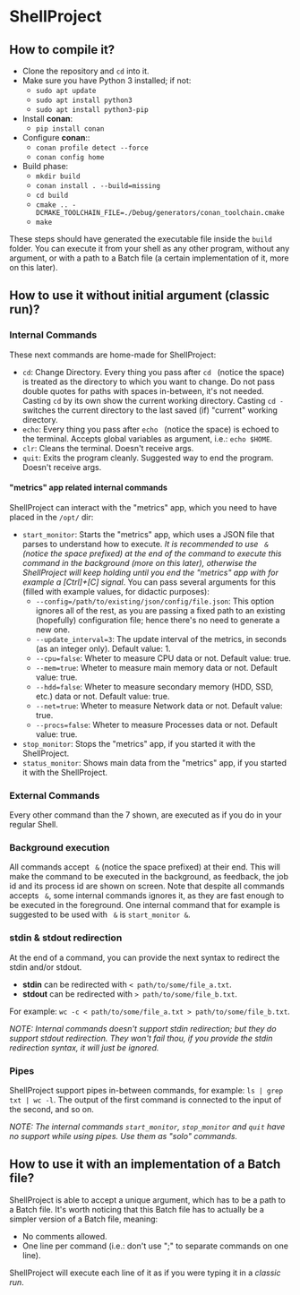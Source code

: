 # ShellProject

## How to compile it?

- Clone the repository and `cd` into it.
- Make sure you have Python 3 installed; if not:  
  - `sudo apt update`
  - `sudo apt install python3`
  - `sudo apt install python3-pip`
- Install **conan**:
  - `pip install conan`
- Configure **conan**::
  - `conan profile detect --force`
  - `conan config home`
- Build phase:
  - `mkdir build`
  - `conan install . --build=missing`
  - `cd build`
  - `cmake .. -DCMAKE_TOOLCHAIN_FILE=./Debug/generators/conan_toolchain.cmake`
  - `make`

These steps should have generated the executable file inside the `build` folder. You can execute it from your shell as any other program, without any argument, or with a path to a Batch file (a certain implementation of it, more on this later).

## How to use it without initial argument (classic run)?

### Internal Commands

These next commands are home-made for ShellProject:

- `cd`: Change Directory. Every thing you pass after `cd ` (notice the space) is treated as the directory to which you want to change. Do not pass double quotes for paths with spaces in-between, it's not needed. Casting `cd` by its own show the current working directory. Casting `cd -` switches the current directory to the last saved (if) "current" working directory.
- `echo`: Every thing you pass after `echo ` (notice the space) is echoed to the terminal. Accepts global variables as argument, i.e.: `echo $HOME`.
- `clr`: Cleans the terminal. Doesn't receive args.
- `quit`: Exits the program cleanly. Suggested way to end the program. Doesn't receive args.    

#### "metrics" app related internal commands  

ShellProject can interact with the "metrics" app, which you need to have placed in the `/opt/` dir:

- `start_monitor`: Starts the "metrics" app, which uses a JSON file that parses to understand how to execute. _It is recommended to use ` &` (notice the space prefixed) at the end of the command to execute this command in the background (more on this later), otherwise the ShellProject will keep holding until you end the "metrics" app with for example a [Ctrl]+[C] signal_. You can pass several arguments for this (filled with example values, for didactic purposes):
  - `--config=/path/to/existing/json/config/file.json`: This option ignores all of the rest, as you are passing a fixed path to an existing (hopefully) configuration file; hence there's no need to generate a new one.
  - `--update_interval=3`: The update interval of the metrics, in seconds (as an integer only). Default value: 1.
  - `--cpu=false`: Wheter to measure CPU data or not. Default value: true.
  - `--mem=true`: Wheter to measure main memory data or not. Default value: true.
  - `--hdd=false`: Wheter to measure secondary memory (HDD, SSD, etc.) data or not. Default value: true.
  - `--net=true`: Wheter to measure Network data or not. Default value: true.
  - `--procs=false`: Wheter to measure Processes data or not. Default value: true.
- `stop_monitor`: Stops the "metrics" app, if you started it with the ShellProject.
- `status_monitor`: Shows main data from the "metrics" app, if you started it with the ShellProject.

### External Commands

Every other command than the 7 shown, are executed as if you do in your regular Shell.

### Background execution

All commands accept ` &` (notice the space prefixed) at their end. This will make the command to be executed in the background, as feedback, the job id and its process id are shown on screen. Note that despite all commands accepts ` &`, some internal commands ignores it, as they are fast enough to be executed in the foreground. One internal command that for example is suggested to be used with ` &` is `start_monitor &`.

### stdin & stdout redirection

At the end of a command, you can provide the next syntax to redirect the stdin and/or stdout.

- **stdin** can be redirected with `< path/to/some/file_a.txt`.
- **stdout** can be redirected with `> path/to/some/file_b.txt`.

For example: `wc -c < path/to/some/file_a.txt > path/to/some/file_b.txt`.

_NOTE: Internal commands doesn't support stdin redirection; but they do support stdout redirection. They won't fail thou, if you provide the stdin redirection syntax, it will just be ignored._

### Pipes

ShellProject support pipes in-between commands, for example: `ls | grep txt | wc -l`. The output of the first command is connected to the input of the second, and so on.

_NOTE: The internal commands `start_monitor`, `stop_monitor` and `quit` have no support while using pipes. Use them as "solo" commands._

## How to use it with an implementation of a Batch file?

ShellProject is able to accept a unique argument, which has to be a path to a Batch file. It's worth noticing that this Batch file has to actually be a simpler version of a Batch file, meaning:

- No comments allowed.
- One line per command (i.e.: don't use ";" to separate commands on one line).

ShellProject will execute each line of it as if you were typing it in a _classic run_.
























